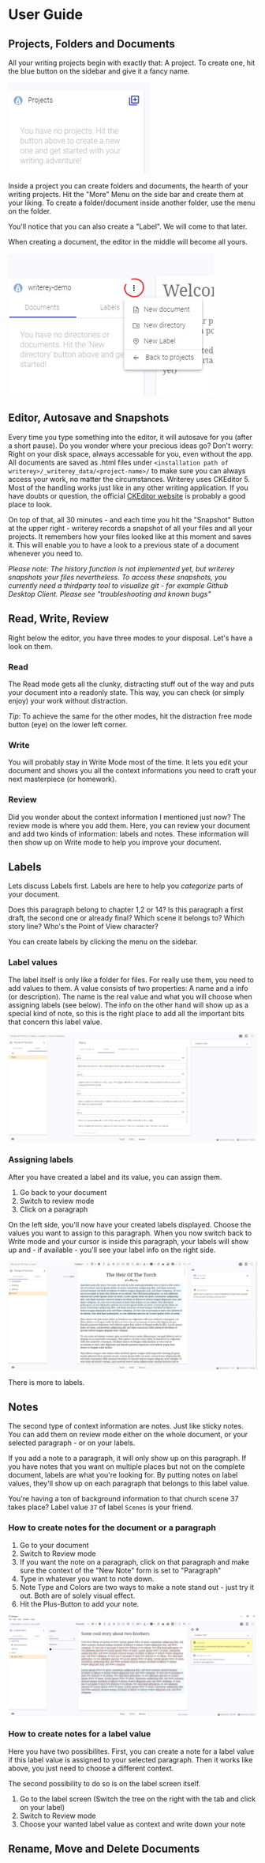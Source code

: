 # User Guide

## Projects, Folders and Documents

All your writing projects begin with exactly that: A project. To create one, hit the blue button on the sidebar and give it a fancy name.

![](../img/writerey_guide_project.jpg)

Inside a project you can create folders and documents, the hearth of your writing projects. Hit the "More" Menu on the side bar and create them at your liking. To create a folder/document inside another folder, use the menu on the folder.

You'll notice that you can also create a "Label". We will come to that later.

When creating a document, the editor in the middle will become all yours.

![](../img/writerey_guide_docs-labels.jpg)

## Editor, Autosave and Snapshots

Every time you type something into the editor, it will autosave for you (after a short pause). Do you wonder where your precious ideas go? Don't worry: Right on your disk space, always accessable for you, even without the app. All documents are saved as .html files under `<installation path of writerey>/_writerey_data/<project-name>/` to make sure you can always access your work, no matter the circumstances. Writerey uses CKEditor 5. Most of the handling works just like in any other writing application. If you have doubts or question, the official [CKEditor website](https://ckeditor.com/ckeditor-5/) is probably a good place to look.

On top of that, all 30 minutes - and each time you hit the "Snapshot" Button at the upper right - writerey records a snapshot of all your files and all your projects. It remembers how your files looked like at this moment and saves it. This will enable you to have a look to a previous state of a document whenever you need to.

_Please note: The history function is not implemented yet, but writerey snapshots your files nevertheless. To access these snapshots, you currently need a thirdparty tool to visualize git - for example Github Desktop Client. Please see "troubleshooting and known bugs"_

## Read, Write, Review

Right below the editor, you have three modes to your disposal. Let's have a look on them.

### Read

The Read mode gets all the clunky, distracting stuff out of the way and puts your document into a readonly state. This way, you can check (or simply enjoy) your work without distraction.

_Tip_: To achieve the same for the other modes, hit the distraction free mode button (eye) on the lower left corner.

### Write

You will probably stay in Write Mode most of the time. It lets you edit your document and shows you all the context informations you need to craft your next masterpiece (or homework).

### Review

Did you wonder about the context information I mentioned just now? The review mode is where you add them. Here, you can review your document and add two kinds of information: labels and notes. These information will then show up on Write mode to help you improve your document.

## Labels

Lets discuss Labels first. Labels are here to help you _categorize_ parts of your document.

Does this paragraph belong to chapter 1,2 or 14? Is this paragraph a first draft, the second one or already final? Which scene it belongs to? Which story line? Who's the Point of View character?

You can create labels by clicking the menu on the sidebar.

### Label values

The label itself is only like a folder for files. For really use them, you need to add values to them. A value consists of two properties: A name and a info (or description). The name is the real value and what you will choose when assigning labels (see below). The info on the other hand will show up as a special kind of note, so this is the right place to add all the important bits that concern this label value.

![](../img/writerey_guide_label-details.jpg)

### Assigning labels

After you have created a label and its value, you can assign them.

1. Go back to your document
1. Switch to review mode
1. Click on a paragraph

On the left side, you'll now have your created labels displayed. Choose the values you want to assign to this paragraph. When you now switch back to Write mode and your cursor is inside this paragraph, your labels will show up and - if available - you'll see your label info on the right side.

![](../img/writerey_assigning_labels.jpg)

There is more to labels.

## Notes

The second type of context information are notes. Just like sticky notes. You can add them on review mode either on the whole document, or your selected paragraph - or on your labels.

If you add a note to a paragraph, it will only show up on this paragraph. If you have notes that you want on multiple places but not on the complete document, labels are what you're looking for. By putting notes on label values, they'll show up on each paragraph that belongs to this label value.

You're having a ton of background information to that church scene 37 takes place? Label value `37` of label `Scenes` is your friend.

### How to create notes for the document or a paragraph

1. Go to your document
1. Switch to Review mode
1. If you want the note on a paragraph, click on that paragraph and make sure the context of the "New Note" form is set to "Paragraph"
1. Type in whatever you want to note down.
1. Note Type and Colors are two ways to make a note stand out - just try it out. Both are of solely visual effect.
1. Hit the Plus-Button to add your note.

![](../img/writerey_guide-review-mode.jpg)

### How to create notes for a label value

Here you have two possibilites. First, you can create a note for a label value if this label value is assigned to your selected paragraph. Then it works like above, you just need to choose a different context.

The second possibility to do so is on the label screen itself.

1. Go to the label screen (Switch the tree on the right with the tab and click on your label)
1. Switch to Review mode
1. Choose your wanted label value as context and write down your note

## Rename, Move and Delete Documents

<WIP>
